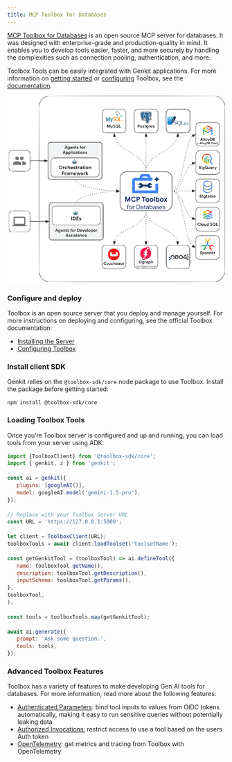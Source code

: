 ```yaml
---
title: MCP Toolbox for Databases
---
```


[MCP Toolbox for Databases](https://github.com/googleapis/genai-toolbox) is an open source MCP server for databases. It was designed with enterprise-grade and production-quality in mind. It enables you to develop tools easier, faster, and more securely by handling the complexities such as connection pooling, authentication, and more.

Toolbox Tools can be easily integrated with Genkit applications. For more
information on [getting
started](https://googleapis.github.io/genai-toolbox/getting-started/) or
[configuring](https://googleapis.github.io/genai-toolbox/getting-started/configure/)
Toolbox, see the
[documentation](https://googleapis.github.io/genai-toolbox/getting-started/introduction/).


![architecture](../../../../../assets/mcp_db_toolbox.png)


### Configure and deploy

Toolbox is an open source server that you deploy and manage yourself. For more
instructions on deploying and configuring, see the official Toolbox
documentation:

* [Installing the Server](https://googleapis.github.io/genai-toolbox/getting-started/introduction/#installing-the-server)
* [Configuring Toolbox](https://googleapis.github.io/genai-toolbox/getting-started/configure/)

### Install client SDK

Genkit relies on the `@toolbox-sdk/core` node package to use Toolbox. Install the
package before getting started:

```shell
npm install @toolbox-sdk/core
```

### Loading Toolbox Tools

Once you’re Toolbox server is configured and up and running, you can load tools
from your server using ADK:

```javascript
import {ToolboxClient} from '@toolbox-sdk/core';
import { genkit, z } from 'genkit';

const ai = genkit({
   plugins: [googleAI()],
   model: googleAI.model('gemini-1.5-pro'),
});

// Replace with your Toolbox Server URL
const URL = 'https://127.0.0.1:5000';

let client = ToolboxClient(URL);
toolboxTools = await client.loadToolset('toolsetName');

const getGenkitTool = (toolboxTool) => ai.defineTool({
   name: toolboxTool.getName(),
   description: toolboxTool.getDescription(),
   inputSchema: toolboxTool.getParams(),
},
toolboxTool,
);

const tools = toolboxTools.map(getGenkitTool);

await ai.generate({
   prompt: 'Ask some question.',
   tools: tools,
});
```

### Advanced Toolbox Features

Toolbox has a variety of features to make developing Gen AI tools for databases.
For more information, read more about the following features:

* [Authenticated Parameters](https://googleapis.github.io/genai-toolbox/resources/tools/#authenticated-parameters): bind tool inputs to values from OIDC tokens automatically, making it easy to run sensitive queries without potentially leaking data
* [Authorized Invocations:](https://googleapis.github.io/genai-toolbox/resources/tools/#authorized-invocations)  restrict access to use a tool based on the users Auth token
* [OpenTelemetry](https://googleapis.github.io/genai-toolbox/how-to/export_telemetry/): get metrics and tracing from Toolbox with OpenTelemetry